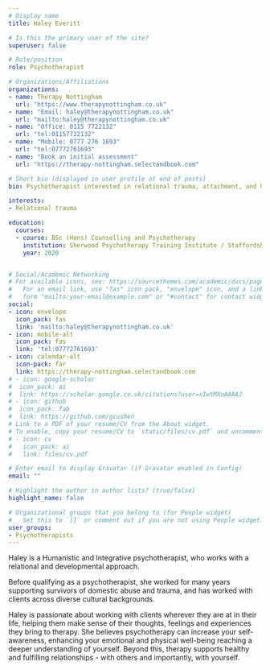 ```yaml
---
# Display name
title: Haley Everitt

# Is this the primary user of the site?
superuser: false

# Role/position
role: Psychotherapist

# Organizations/Affiliations
organizations:
- name: Therapy Nottingham
  url: "https://www.therapynottingham.co.uk"
- name: "Email: haley@therapynottingham.co.uk"
  url: "mailto:haley@therapynottingham.co.uk"
- name: "Office: 0115 7722132"
  url: "tel:01157722132"
- name: "Mobile: 0777 276 1693"
  url: "tel:07772761693"
- name: "Book an initial assessment"
  url: "https://therapy-nottingham.selectandbook.com"

# Short bio (displayed in user profile at end of posts)
bio: Psychotherapist interested in relational trauma, attachment, and healing.

interests:
- Relational trauma

education:
  courses:
  - course: BSc (Hons) Counselling and Psychotherapy
    institution: Sherwood Psychotherapy Training Institute / Staffordshire University
    year: 2020


# Social/Academic Networking
# For available icons, see: https://sourcethemes.com/academic/docs/page-builder/#icons
#   For an email link, use "fas" icon pack, "envelope" icon, and a link in the
#   form "mailto:your-email@example.com" or "#contact" for contact widget.
social:
- icon: envelope
  icon_pack: fas
  link: 'mailto:haley@therapynottingham.co.uk'
- icon: mobile-alt
  icon_pack: fas
  link: 'tel:07772761693'
- icon: calendar-alt
  icon-pack: far
  link: https://therapy-nottingham.selectandbook.com
# - icon: google-scholar
#  icon_pack: ai
#  link: https://scholar.google.co.uk/citations?user=sIwtMXoAAAAJ
# - icon: github
#  icon_pack: fab
#  link: https://github.com/gcushen
# Link to a PDF of your resume/CV from the About widget.
# To enable, copy your resume/CV to `static/files/cv.pdf` and uncomment the lines below.
# - icon: cv
#   icon_pack: ai
#   link: files/cv.pdf

# Enter email to display Gravatar (if Gravatar enabled in Config)
email: ""

# Highlight the author in author lists? (true/false)
highlight_name: false

# Organizational groups that you belong to (for People widget)
#   Set this to `[]` or comment out if you are not using People widget.
user_groups:
- Psychotherapists
---
```


Haley is a Humanistic and Integrative psychotherapist, who works with a relational and developmental approach.

Before qualifying as a psychotherapist, she worked for many years supporting survivors of domestic abuse and trauma, and has worked with clients across diverse cultural backgrounds.

Haley is passionate about working with clients wherever they are at in their life, helping them make sense of their thoughts, feelings and experiences they bring to therapy.  She believes psychotherapy can increase your self-awareness, enhancing your emotional and physical well-being reaching a deeper understanding of yourself.  Beyond this, therapy supports healthy and fulfilling relationships - with others and importantly, with yourself.